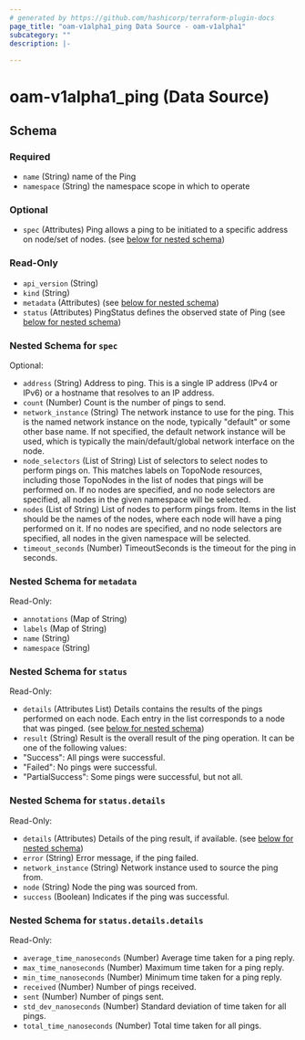 ```yaml
---
# generated by https://github.com/hashicorp/terraform-plugin-docs
page_title: "oam-v1alpha1_ping Data Source - oam-v1alpha1"
subcategory: ""
description: |-
  
---
```


# oam-v1alpha1_ping (Data Source)





<!-- schema generated by tfplugindocs -->
## Schema

### Required

- `name` (String) name of the Ping
- `namespace` (String) the namespace scope in which to operate

### Optional

- `spec` (Attributes) Ping allows a ping to be initiated to a specific address on node/set of nodes. (see [below for nested schema](#nestedatt--spec))

### Read-Only

- `api_version` (String)
- `kind` (String)
- `metadata` (Attributes) (see [below for nested schema](#nestedatt--metadata))
- `status` (Attributes) PingStatus defines the observed state of Ping (see [below for nested schema](#nestedatt--status))

<a id="nestedatt--spec"></a>
### Nested Schema for `spec`

Optional:

- `address` (String) Address to ping.
This is a single IP address (IPv4 or IPv6) or a hostname that resolves to an IP address.
- `count` (Number) Count is the number of pings to send.
- `network_instance` (String) The network instance to use for the ping. This is the named network instance on the node, typically "default" or some other base name.
If not specified, the default network instance will be used, which is typically the main/default/global network interface on the node.
- `node_selectors` (List of String) List of selectors to select nodes to perform pings on.
This matches labels on TopoNode resources, including those TopoNodes in the list of nodes that pings will be performed on.
If no nodes are specified, and no node selectors are specified, all nodes in the given namespace will be selected.
- `nodes` (List of String) List of nodes to perform pings from.
Items in the list should be the names of the nodes, where each node will have a ping performed on it.
If no nodes are specified, and no node selectors are specified, all nodes in the given namespace will be selected.
- `timeout_seconds` (Number) TimeoutSeconds is the timeout for the ping in seconds.


<a id="nestedatt--metadata"></a>
### Nested Schema for `metadata`

Read-Only:

- `annotations` (Map of String)
- `labels` (Map of String)
- `name` (String)
- `namespace` (String)


<a id="nestedatt--status"></a>
### Nested Schema for `status`

Read-Only:

- `details` (Attributes List) Details contains the results of the pings performed on each node.
Each entry in the list corresponds to a node that was pinged. (see [below for nested schema](#nestedatt--status--details))
- `result` (String) Result is the overall result of the ping operation.
It can be one of the following values:
- "Success": All pings were successful.
- "Failed": No pings were successful.
- "PartialSuccess": Some pings were successful, but not all.

<a id="nestedatt--status--details"></a>
### Nested Schema for `status.details`

Read-Only:

- `details` (Attributes) Details of the ping result, if available. (see [below for nested schema](#nestedatt--status--details--details))
- `error` (String) Error message, if the ping failed.
- `network_instance` (String) Network instance used to source the ping from.
- `node` (String) Node the ping was sourced from.
- `success` (Boolean) Indicates if the ping was successful.

<a id="nestedatt--status--details--details"></a>
### Nested Schema for `status.details.details`

Read-Only:

- `average_time_nanoseconds` (Number) Average time taken for a ping reply.
- `max_time_nanoseconds` (Number) Maximum time taken for a ping reply.
- `min_time_nanoseconds` (Number) Minimum time taken for a ping reply.
- `received` (Number) Number of pings received.
- `sent` (Number) Number of pings sent.
- `std_dev_nanoseconds` (Number) Standard deviation of time taken for all pings.
- `total_time_nanoseconds` (Number) Total time taken for all pings.
